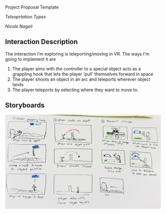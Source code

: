 Project Proposal Template

*Teleoprtation Types*

*Nicole Nageli*

## Interaction Description

The interaction I'm exploring is teleporting/moving in VR.
The ways I'm going to implement it are 
1) The player aims with the controller to a special object acts as a grappling hook that lets the player 'pull' themselves forward in space
2) The player shoots an object in an arc and teleports wherever object lands
3) The player teleports by selecting where they want to move to.


## Storyboards

![Storyboards](VR_Interaction_Storyboards.jpeg)
